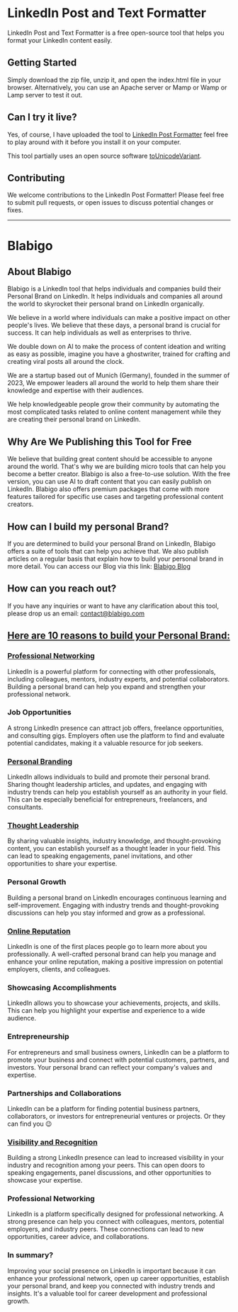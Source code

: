 # LinkedIn Post and Text Formatter
LinkedIn Post and Text Formatter is a free open-source tool that helps you format your LinkedIn content easily.

## Getting Started
Simply download the zip file, unzip it, and open the index.html file in your browser. Alternatively, you can use an Apache server or Mamp or Wamp or Lamp server to test it out.

## Can I try it live? 
Yes, of course, I have uploaded the tool to [LinkedIn Post Formatter](https://ai.blabigo.com/linkedin-post-formatter?utm_source=github&utm_medium=github+open+source&utm_campaign=LinkedIn+Post+Formatter&utm_id=001)
 feel free to play around with it before you install it on your computer.

This tool partially uses an open source software [toUnicodeVariant](https://github.com/davidkonrad/toUnicodeVariant).

## Contributing
We welcome contributions to the LinkedIn Post Formatter! Please feel free to submit pull requests, or open issues to discuss potential changes or fixes.
___
# Blabigo

## About Blabigo
Blabigo is a LinkedIn tool that helps individuals and companies build their Personal Brand on LinkedIn. It helps individuals and companies all around the world to skyrocket their personal brand on LinkedIn organically.

We believe in a world where individuals can make a positive impact on other people's lives. We believe that these days, a personal brand is crucial for success. It can help individuals as well as enterprises to thrive.

We double down on AI to make the process of content ideation and writing as easy as possible, imagine you have a ghostwriter, trained for crafting and creating viral posts all around the clock.

We are a startup based out of Munich (Germany), founded in the summer of 2023, We empower leaders all around the world to help them share their knowledge and expertise with their audiences.

We help knowledgeable people grow their community by automating the most complicated tasks related to online content management while they are creating their personal brand on LinkedIn.

## Why Are We Publishing this Tool for Free
We believe that building great content should be accessible to anyone around the world. That's why we are building micro tools that can help you become a better creator.
Blabigo is also a free-to-use solution. With the free version, you can use AI to draft content that you can easily publish on LinkedIn. Blabigo also offers premium packages that come with more features tailored for specific use cases and targeting professional content creators.

## How can I build my personal Brand?
If you are determined to build your personal Brand on LinkedIn, Blabigo offers a suite of tools that can help you achieve that. We also publish articles on a regular basis that explain how to build your personal brand in more detail.
You can access our Blog via this link: [Blabigo Blog](https://blog.blabigo.com/linkedin-post-formatter?utm_source=github&utm_medium=github+open+source&utm_campaign=LinkedIn+Post+Formatter&utm_id=001)

## How can you reach out?
If you have any inquiries or want to have any clarification about this tool, please drop us an email: contact@blabigo.com

## [Here are 10 reasons to build your Personal Brand:](https://blog.blabigo.com/why-does-optimizing-my-linkedin-profile-truly-matter)

### [Professional Networking](https://blog.blabigo.com/leveraging-the-power-of-professional-networking-on-linkedin)
LinkedIn is a powerful platform for connecting with other professionals, including colleagues, mentors, industry experts, and potential collaborators. Building a personal brand can help you expand and strengthen your professional network.
### Job Opportunities
A strong LinkedIn presence can attract job offers, freelance opportunities, and consulting gigs. Employers often use the platform to find and evaluate potential candidates, making it a valuable resource for job seekers.
### [Personal Branding](https://blog.blabigo.com/building-your-unique-identity-the-power-of-personal-branding-for-entrepreneurs)
LinkedIn allows individuals to build and promote their personal brand. Sharing thought leadership articles, and updates, and engaging with industry trends can help you establish yourself as an authority in your field. This can be especially beneficial for entrepreneurs, freelancers, and consultants.
### [Thought Leadership](https://blog.blabigo.com/10-topics-you-can-write-about-on-linkedin)
By sharing valuable insights, industry knowledge, and thought-provoking content, you can establish yourself as a thought leader in your field. This can lead to speaking engagements, panel invitations, and other opportunities to share your expertise.
### Personal Growth
Building a personal brand on LinkedIn encourages continuous learning and self-improvement. Engaging with industry trends and thought-provoking discussions can help you stay informed and grow as a professional.
### [Online Reputation](https://blog.blabigo.com/10-proven-strategies-to-attract-linkedin-followers-for-free)
LinkedIn is one of the first places people go to learn more about you professionally. A well-crafted personal brand can help you manage and enhance your online reputation, making a positive impression on potential employers, clients, and colleagues.
### Showcasing Accomplishments
LinkedIn allows you to showcase your achievements, projects, and skills. This can help you highlight your expertise and experience to a wide audience.
### Entrepreneurship
For entrepreneurs and small business owners, LinkedIn can be a platform to promote your business and connect with potential customers, partners, and investors. Your personal brand can reflect your company's values and expertise.
### Partnerships and Collaborations
LinkedIn can be a platform for finding potential business partners, collaborators, or investors for entrepreneurial ventures or projects. Or they can find you 😉
### [Visibility and Recognition](https://blog.blabigo.com/why-does-optimizing-my-linkedin-profile-truly-matter)
Building a strong LinkedIn presence can lead to increased visibility in your industry and recognition among your peers. This can open doors to speaking engagements, panel discussions, and other opportunities to showcase your expertise.
### Professional Networking
LinkedIn is a platform specifically designed for professional networking. A strong presence can help you connect with colleagues, mentors, potential employers, and industry peers. These connections can lead to new opportunities, career advice, and collaborations.
### In summary?
Improving your social presence on LinkedIn is important because it can enhance your professional network, open up career opportunities, establish your personal brand, and keep you connected with industry trends and insights. It's a valuable tool for career development and professional growth.
